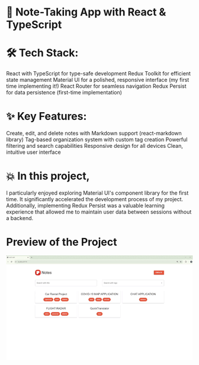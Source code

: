 # 🚀 Note-Taking App with React & TypeScript

# 🛠️ Tech Stack:
React with TypeScript for type-safe development
Redux Toolkit for efficient state management
Material UI for a polished, responsive interface (my first time implementing it!)
React Router for seamless navigation
Redux Persist for data persistence (first-time implementation)

# ✨ Key Features:
Create, edit, and delete notes with Markdown support (react-markdown library)
Tag-based organization system with custom tag creation
Powerful filtering and search capabilities
Responsive design for all devices
Clean, intuitive user interface

# 💥 In this project, 
I particularly enjoyed exploring Material UI's component library for the first time. It significantly accelerated the development process of my project. Additionally, implementing Redux Persist was a valuable learning experience that allowed me to maintain user data between sessions without a backend.

# Preview of the Project
![](note-app.gif)

